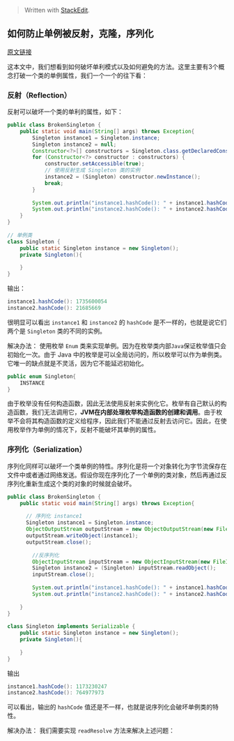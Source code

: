 


> Written with [StackEdit](https://stackedit.io/).

## 如何防止单例被反射，克隆，序列化
[原文链接](https://www.geeksforgeeks.org/prevent-singleton-pattern-reflection-serialization-cloning/)

这本文中，我们想看到如何破坏单利模式以及如何避免的方法。这里主要有3个概念打破一个类的单例属性，我们一个一个的往下看：

### 反射（Reflection）
反射可以破坏一个类的单利的属性，如下：

```java
public class BrokenSingleton {  
    public static void main(String[] args) throws Exception{  
        Singleton instance1 = Singleton.instance;  
        Singleton instance2 = null;  
        Constructor<?>[] constructors = Singleton.class.getDeclaredConstructors();  
        for (Constructor<?> constructor : constructors) {  
            constructor.setAccessible(true);  
            // 使用反射生成 Singleton 类的实例
            instance2 = (Singleton) constructor.newInstance();  
            break;  
        }  
  
        System.out.println("instance1.hashCode(): " + instance1.hashCode());  
        System.out.println("instance2.hashCode(): " + instance2.hashCode());  
    }  
}  
 
// 单例类
class Singleton {  
    public static Singleton instance = new Singleton();  
    private Singleton(){  
  
    }  
}
```
输出：
```java
instance1.hashCode(): 1735600054
instance2.hashCode(): 21685669
```

很明显可以看出 `instance1` 和 `instance2` 的 `hashCode` 是不一样的，也就是说它们两个是 `Singleton` 类的不同的实例。

解决办法：
使用枚举 `Enum` 类来实现单例。因为在枚举类内部`Java`保证枚举值只会初始化一次。由于 Java 中的枚举是可以全局访问的，所以枚举可以作为单例类。它唯一的缺点就是不灵活，因为它不能延迟初始化。

```java
public enum Singleton{  
    INSTANCE  
}
```

由于枚举没有任何构造函数，因此无法使用反射来实例化它。枚举有自己默认的构造函数，我们无法调用它，**JVM在内部处理枚举构造函数的创建和调用**。由于枚举不会将其构造函数的定义给程序，因此我们不能通过反射去访问它。因此，在使用枚举作为单例的情况下，反射不能破坏其单例的属性。

### 序列化（Serialization）
序列化同样可以破坏一个类单例的特性。序列化是将一个对象转化为字节流保存在文件中或者通过网络发送。假设你现在序列化了一个单例的类对象，然后再通过反序列化重新生成这个类的对象的时候就会破坏。

```java
public class BrokenSingleton {  
    public static void main(String[] args) throws Exception{   
	    
	  // 序列化 instance1
	  Singleton instance1 = Singleton.instance;
	  ObjectOutputStream outputStream = new ObjectOutputStream(new FileOutputStream("file.txt"));  
	  outputStream.writeObject(instance1);  
	  outputStream.close();  
  
        //反序列化  
		ObjectInputStream inputStream = new ObjectInputStream(new FileInputStream("file.txt"));  
        Singleton instance2 = (Singleton) inputStream.readObject();  
        inputStream.close();  
  
        System.out.println("instance1.hashCode(): " + instance1.hashCode());  
        System.out.println("instance2.hashCode(): " + instance2.hashCode());  
  
    }  
}  
  
class Singleton implements Serializable {  
    public static Singleton instance = new Singleton();  
    private Singleton(){  
  
    }  
}
```
输出
```java
instance1.hashCode(): 1173230247
instance2.hashCode(): 764977973
```	
可以看出，输出的 `hashCode` 值还是不一样，也就是说序列化会破坏单例类的特性。

解决办法：
我们需要实现 `readResolve` 方法来解决上述问题：

```java
``` 

<!--stackedit_data:
eyJoaXN0b3J5IjpbLTgwMDAxODkyOCwtMTM2NTA2MTQsMTMzNz
kwODk0LC0xNjczNjM3OTYyLC0xMzQzODE0MTk1LC0xMTE0MDcx
NDc5XX0=
-->